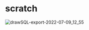 # scratch

![drawSQL-export-2022-07-09_12_55](https://user-images.githubusercontent.com/99361985/178120794-bd00cb42-4fd9-49c7-8674-f5b39ca7f114.png)
